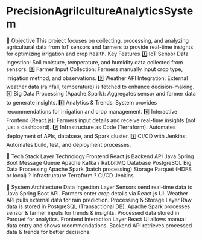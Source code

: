 # PrecisionAgrilcultureAnalyticsSystem
📌 Objective
This project focuses on collecting, processing, and analyzing agricultural data from IoT sensors and farmers to provide real-time insights for optimizing irrigation and crop health.
 Key Features
1️⃣ IoT Sensor Data Ingestion: Soil moisture, temperature, and humidity data collected from sensors.
2️⃣ Farmer Input Collection: Farmers manually input crop type, irrigation method, and observations.
3️⃣ Weather API Integration: External weather data (rainfall, temperature) is fetched to enhance decision-making.
4️⃣ Big Data Processing (Apache Spark): Aggregates sensor and farmer data to generate insights.
5️⃣ Analytics & Trends: System provides recommendations for irrigation and crop management.
6️⃣ Interactive Frontend (React.js): Farmers input details and receive real-time insights (not just a dashboard).
7️⃣ Infrastructure as Code (Terraform): Automates deployment of APIs, database, and Spark cluster.
8️⃣ CI/CD with Jenkins: Automates build, test, and deployment processes.


📌 Tech Stack
Layer					Technology
Frontend				React.js
Backend API				Java Spring Boot
Message Queue	                       Apache Kafka / RabbitMQ
Database				PostgreSQL
Big Data Processing			Apache Spark (batch processing)
Storage				Parquet (HDFS or local) ?
Infrastructure				Terraform ?
CI/CD					Jenkins



📌 System Architecture
Data Ingestion Layer
Sensors send real-time data to Java Spring Boot API.
Farmers enter crop details via React.js UI.
Weather API pulls external data for rain prediction.
Processing & Storage Layer
Raw data is stored in PostgreSQL (Transactional DB).
Apache Spark processes sensor & farmer inputs for trends & insights.
Processed data stored in Parquet for analytics.
Frontend Interaction Layer
React UI allows manual data entry and shows recommendations.
Backend API retrieves processed data & trends for better decisions.

